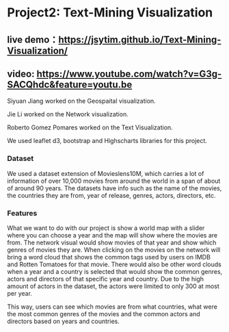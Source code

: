 # Project2: Text-Mining Visualization
## live demo：https://jsytim.github.io/Text-Mining-Visualization/
## video: https://www.youtube.com/watch?v=G3g-SACQhdc&feature=youtu.be

Siyuan Jiang worked on the Geospaital visualization.

Jie Li worked on the Network visualization.

Roberto Gomez Pomares worked on the Text Visualization.

We used leaflet d3, bootstrap and Highscharts libraries for this project.


### Dataset

We used a dataset extension of Movieslens10M, which carries a lot of information of over 10,000 movies from around the world in a span of about of around 90 years. The datasets have info such as the name of the movies, the countries they are from, year of release, genres, actors, directors, etc.


### Features
What we want to do with our project is show a world map with a slider where you can choose a year and the map will show where the movies are from. The network visual would show movies of that year and show which genres of movies they are. When clicking on the movies on the network will bring a word cloud that shows the common tags used by users on IMDB and Rotten Tomatoes for that movie. There would also be other word clouds when a year and a country is selected that would show the common genres, actors and directors of that specific year and country. Due to the high amount of actors in the dataset, the actors were limited to only 300 at most per year.

This way, users can see which movies are from what countries, what were the most common genres of the movies and the common actors and directors based on years and countries.
